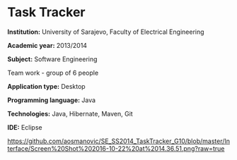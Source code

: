 # Task Tracker 

**Institution:** University of Sarajevo, Faculty of Electrical Engineering

**Academic year:** 2013/2014

**Subject:** Software Engineering

Team work - group of 6 people

**Application type:** Desktop

**Programming language:** Java

**Technologies:** Java, Hibernate, Maven, Git

**IDE:** Eclipse


https://github.com/aosmanovic/SE_SS2014_TaskTracker_G10/blob/master/Interface/Screen%20Shot%202016-10-22%20at%2014.36.51.png?raw=true
